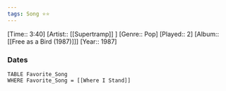 ```yaml
---
tags: Song ⭐⭐ 
---
```

[Time:: 3:40]
[Artist:: [[Supertramp]] ]
[Genre:: Pop]
[Played:: 2]
[Album:: [[Free as a Bird (1987)]]]
[Year:: 1987]
### Dates
````dataview
TABLE Favorite_Song
WHERE Favorite_Song = [[Where I Stand]]
````